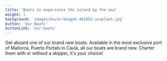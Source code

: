 ```yaml
---
title: 'Boats to experience the island by the sea'
weight: 1
background: 'images/kevin-bhagat-461952-unsplash.jpg'
button: 'Our Boats'
buttonLink: 'our-boats'
---
```


Get aboard one of our brand new boats. Available in the most exclusive port of Mallorca, Puerto Portals in Cavià, all our boats are brand new. Charter them with or without a skipper, it's your choice!

